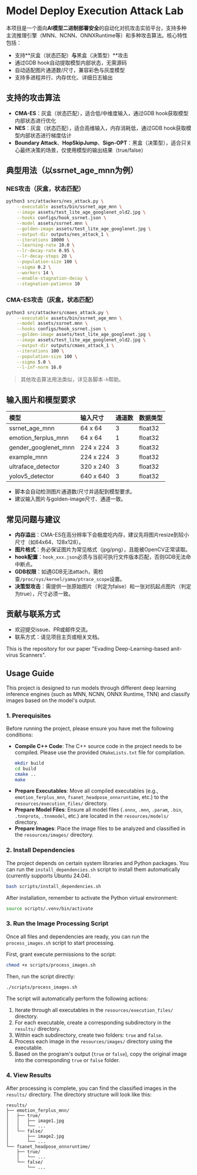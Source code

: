 # Model Deploy Execution Attack Lab

本项目是一个面向**AI模型二进制部署安全**的自动化对抗攻击实验平台，支持多种主流推理引擎（MNN、NCNN、ONNXRuntime等）和多种攻击算法。核心特性包括：
- 支持**灰盒（状态匹配）**与**黑盒（决策型）**攻击
- 通过GDB hook自动提取模型内部状态，无需源码
- 自动适配图片通道数/尺寸，兼容彩色与灰度模型
- 支持多进程并行、内存优化、详细日志输出

## 支持的攻击算法
- **CMA-ES**：灰盒（状态匹配），适合低/中维度输入，通过GDB hook获取模型内部状态进行优化
- **NES**：灰盒（状态匹配），适合高维输入，内存消耗低，通过GDB hook获取模型内部状态进行梯度估计
- **Boundary Attack**、**HopSkipJump**、**Sign-OPT**：黑盒（决策型），适合只关心最终决策的场景，仅使用模型的输出结果（true/false）

## 典型用法（以ssrnet_age_mnn为例）

### NES攻击（灰盒，状态匹配）
```bash
python3 src/attackers/nes_attack.py \
    --executable assets/bin/ssrnet_age_mnn \
    --image assets/test_lite_age_googlenet_old2.jpg \
    --hooks configs/hook_ssrnet.json \
    --model assets/ssrnet.mnn \
    --golden-image assets/test_lite_age_googlenet.jpg \
    --output-dir outputs/nes_attack_1 \
    --iterations 10000 \
    --learning-rate 10.0 \
    --lr-decay-rate 0.95 \
    --lr-decay-steps 20 \
    --population-size 100 \
    --sigma 0.2 \
    --workers 14 \
    --enable-stagnation-decay \
    --stagnation-patience 10
```

### CMA-ES攻击（灰盒，状态匹配）
```bash
python3 src/attackers/cmaes_attack.py \
    --executable assets/bin/ssrnet_age_mnn \
    --model assets/ssrnet.mnn \
    --hooks configs/hook_ssrnet.json \
    --golden-image assets/test_lite_age_googlenet.jpg \
    --image assets/test_lite_age_googlenet_old2.jpg \
    --output-dir outputs/cmaes_attack_1 \
    --iterations 100 \
    --population-size 100 \
    --sigma 5.0 \
    --l-inf-norm 16.0
```

> 其他攻击算法用法类似，详见各脚本`-h`帮助。

## 输入图片和模型要求

| 模型                 | 输入尺寸  | 通道数 | 数据类型 |
| :------------------- | :-------- | :----- | :------- |
| ssrnet_age_mnn       | 64 x 64   | 3      | float32  |
| emotion_ferplus_mnn  | 64 x 64   | 1      | float32  |
| gender_googlenet_mnn | 224 x 224 | 3      | float32  |
| example_mnn          | 224 x 224 | 3      | float32  |
| ultraface_detector   | 320 x 240 | 3      | float32  |
| yolov5_detector      | 640 x 640 | 3      | float32  |

- 脚本会自动检测图片通道数/尺寸并适配到模型要求。
- 建议输入图片与golden-image尺寸、通道一致。

## 常见问题与建议
- **内存溢出**：CMA-ES在高分辨率下会极度吃内存，建议先将图片resize到较小尺寸（如64x64、128x128）。
- **图片格式**：务必保证图片为常见格式（jpg/png），且能被OpenCV正常读取。
- **hook配置**：`hook_xxx.json`必须与当前可执行文件版本匹配，否则GDB无法命中断点。
- **GDB权限**：如遇GDB无法attach，需检查`/proc/sys/kernel/yama/ptrace_scope`设置。
- **决策型攻击**：需提供一张原始图片（判定为false）和一张对抗起点图片（判定为true），尺寸必须一致。

## 贡献与联系方式
- 欢迎提交issue、PR或邮件交流。
- 联系方式：请见项目主页或相关文档。

This is the repository for our paper "Evading Deep-Learning-based anit-virus Scanners".

## Usage Guide

This project is designed to run models through different deep learning inference engines (such as MNN, NCNN, ONNX Runtime, TNN) and classify images based on the model's output.

### 1. Prerequisites

Before running the project, please ensure you have met the following conditions:

*   **Compile C++ Code**: The C++ source code in the project needs to be compiled. Please use the provided `CMakeLists.txt` file for compilation.
    ```bash
    mkdir build
    cd build
    cmake ..
    make
    ```
*   **Prepare Executables**: Move all compiled executables (e.g., `emotion_ferplus_mnn`, `fsanet_headpose_onnxruntime`, etc.) to the `resources/execution_files/` directory.
*   **Prepare Model Files**: Ensure all model files (`.onnx`, `.mnn`, `.param`, `.bin`, `.tnnproto`, `.tnnmodel`, etc.) are located in the `resources/models/` directory.
*   **Prepare Images**: Place the image files to be analyzed and classified in the `resources/images/` directory.

### 2. Install Dependencies

The project depends on certain system libraries and Python packages. You can run the `install_dependencies.sh` script to install them automatically (currently supports Ubuntu 24.04).

```bash
bash scripts/install_dependencies.sh
```
After installation, remember to activate the Python virtual environment:
```bash
source scripts/.venv/bin/activate
```

### 3. Run the Image Processing Script

Once all files and dependencies are ready, you can run the `process_images.sh` script to start processing.

First, grant execute permissions to the script:
```bash
chmod +x scripts/process_images.sh
```

Then, run the script directly:
```bash
./scripts/process_images.sh
```

The script will automatically perform the following actions:
1.  Iterate through all executables in the `resources/execution_files/` directory.
2.  For each executable, create a corresponding subdirectory in the `results/` directory.
3.  Within each subdirectory, create two folders: `true` and `false`.
4.  Process each image in the `resources/images/` directory using the executable.
5.  Based on the program's output (`true` or `false`), copy the original image into the corresponding `true` or `false` folder.

### 4. View Results

After processing is complete, you can find the classified images in the `results/` directory. The directory structure will look like this:

```
results/
├── emotion_ferplus_mnn/
│   ├── true/
│   │   ├── image1.jpg
│   │   └── ...
│   └── false/
│       ├── image2.jpg
│       └── ...
└── fsanet_headpose_onnxruntime/
    ├── true/
    │   └── ...
    └── false/
        └── ...
```





